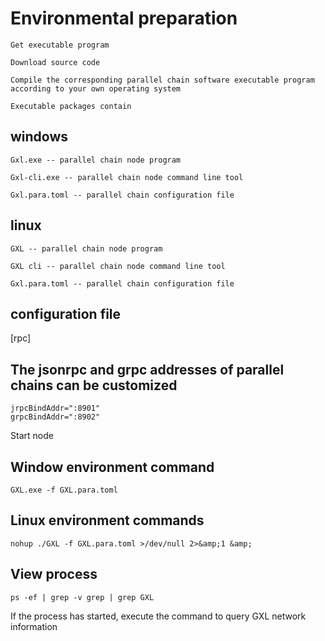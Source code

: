#  Environmental preparation

```
Get executable program
```
```
Download source code
```
```
Compile the corresponding parallel chain software executable program according to your own operating system
```
```
Executable packages contain
```

## windows
```
Gxl.exe -- parallel chain node program
```
```
Gxl-cli.exe -- parallel chain node command line tool
```
```
Gxl.para.toml -- parallel chain configuration file
```

## linux
```
GXL -- parallel chain node program
```
```
GXL cli -- parallel chain node command line tool
```
```
Gxl.para.toml -- parallel chain configuration file
```

## configuration file

[rpc]

## The jsonrpc and grpc addresses of parallel chains can be customized
```
jrpcBindAddr=":8901"
grpcBindAddr=":8902"
```

Start node
## Window environment command
```
GXL.exe -f GXL.para.toml
```
## Linux environment commands
```
nohup ./GXL -f GXL.para.toml >/dev/null 2>&amp;1 &amp;
```

## View process
```
ps -ef | grep -v grep | grep GXL
```

If the process has started, execute the command to query GXL network information
